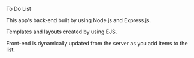 To Do List

This app's back-end built by using Node.js and Express.js. 

Templates and layouts created by using EJS. 

Front-end is dynamically updated from the server as you add items to the list.
